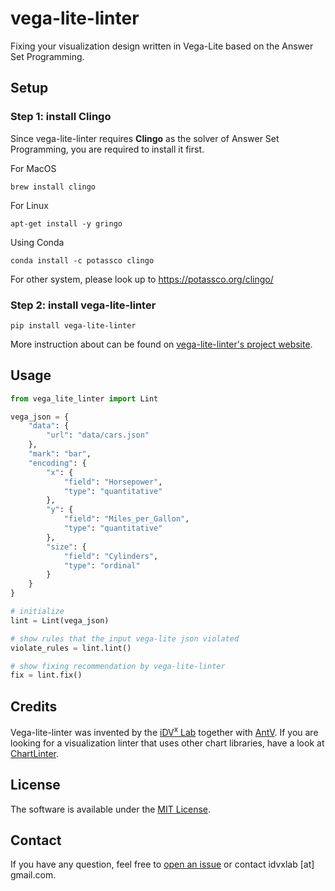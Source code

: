 # vega-lite-linter
Fixing your visualization design written in Vega-Lite based on the Answer Set Programming.

## Setup
### Step 1: install **Clingo**
  Since vega-lite-linter requires **Clingo** as the solver of Answer Set Programming, you are required to install it first.

For MacOS
```
brew install clingo
```

For Linux
```
apt-get install -y gringo
```

Using Conda
```
conda install -c potassco clingo
```

For other system, please look up to https://potassco.org/clingo/

### Step 2: install vega-lite-linter
```
pip install vega-lite-linter
```

More instruction about can be found on [vega-lite-linter's project website](http://vegalite-linter.idvxlab.com/index.html).

## Usage

```python
from vega_lite_linter import Lint 

vega_json = {
    "data": {
        "url": "data/cars.json"
    },
    "mark": "bar",
    "encoding": {
        "x": {
            "field": "Horsepower",
            "type": "quantitative"
        },
        "y": {
            "field": "Miles_per_Gallon",
            "type": "quantitative"
        },
        "size": {
            "field": "Cylinders",
            "type": "ordinal"
        }
    }
}

# initialize 
lint = Lint(vega_json)

# show rules that the input vega-lite json violated
violate_rules = lint.lint()

# show fixing recommendation by vega-lite-linter
fix = lint.fix()

```

<!-- More details can be found in [vega-lite-linter's project website](xxx). -->

## Credits
Vega-lite-linter was invented by the [iDV<sup>x</sup> Lab](https://idvxlab.com/) together with [AntV](https://antv.vision/en). If you are looking for a visualization linter that uses other chart libraries, have a look at [ChartLinter](https://ava.antv.vision/en/docs/guide/chart-linter/intro).

## License
The software is available under the [MIT License](https://github.com/idvxlab/vega-lite-linter/blob/main/LICENSE).



## Contact
If you have any question, feel free to [open an issue](https://github.com/idvxlab/vega-lite-linter/issues/new/) or contact idvxlab [at] gmail<span>.</span>com.